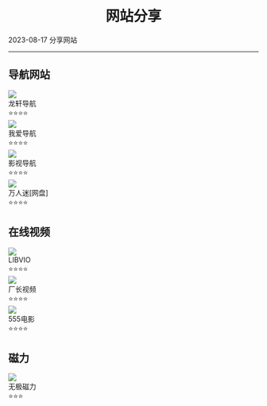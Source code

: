 # <div align="center">网站分享</div>
  <span id='date'>2023-08-17</span>
  <span class='key-tag'>分享</span><span class='key-tag'>网站</span>
  - - -
  

## 导航网站
<div class='share-web'>
<div class='web-item item' to='http://ilxdh.com/'>
      <img class='web-img' src='http://ilxdh.com/favicon.ico'/>
        <div class='web-detail mg-l-1'>
        <a target='_blank'>龙轩导航</a>
        <div>⭐⭐⭐⭐</div>
      </div>
    </div>
<div class='web-item item' to='https://www.widiz.com/'>
      <img class='web-img' src='https://www.widiz.com/favicon.ico'/>
        <div class='web-detail mg-l-1'>
        <a target='_blank'>我爱导航</a>
        <div>⭐⭐⭐⭐</div>
      </div>
    </div>
<div class='web-item item' to='https://ys.urlsdh.com/'>
      <img class='web-img' src='https://ys.urlsdh.com/favicon.ico'/>
        <div class='web-detail mg-l-1'>
        <a target='_blank'>影视导航</a>
        <div>⭐⭐⭐⭐</div>
      </div>
    </div>
<div class='web-item item' to='https://www.wanrenmi8.com/cn/index.html'>
      <img class='web-img' src='https://www.wanrenmi8.com/assets/images/1.png'/>
        <div class='web-detail mg-l-1'>
        <a target='_blank'>万人迷[网盘]</a>
        <div>⭐⭐⭐⭐</div>
      </div>
    </div>
</div>

## 在线视频
<div class='share-web'>
<div class='web-item item' to='https://www.libvio.cc/'>
      <img class='web-img' src='https://xiaoxiaojia.oss-cn-shanghai.aliyuncs.com/statics/img/favicon.ico'/>
        <div class='web-detail mg-l-1'>
        <a target='_blank'>LIBVIO</a>
        <div>⭐⭐⭐⭐</div>
      </div>
    </div>
<div class='web-item item' to='https://czzy.fun/'>
      <img class='web-img' src='https://img.py1080p.com//2021/10/5c7a67356cec28.ico'/>
        <div class='web-detail mg-l-1'>
        <a target='_blank'>厂长视频</a>
        <div>⭐⭐⭐⭐</div>
      </div>
    </div>
<div class='web-item item' to='https://555dy5s.com/'>
      <img class='web-img' src='https://555dy5s.com/favicon.ico'/>
        <div class='web-detail mg-l-1'>
        <a target='_blank'>555电影</a>
        <div>⭐⭐⭐⭐</div>
      </div>
    </div>
</div>

## 磁力
<div class='share-web'>
<div class='web-item item' to='https://cili.uk/'>
      <img class='web-img' src='https://cili.uk/favicon.ico'/>
        <div class='web-detail mg-l-1'>
        <a target='_blank'>无极磁力</a>
        <div>⭐⭐⭐</div>
      </div>
    </div>
</div>